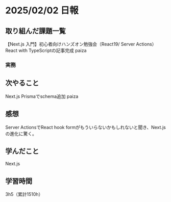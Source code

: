 # 2025/02/02 日報
## 取り組んだ課題一覧
【Next.js 入門】初心者向けハンズオン勉強会（React19/ Server Actions）
React with TypeScriptの記事完成
paiza

### 実務


## 次やること
Next.js Prismaでschema追加
paiza


## 感想
Server ActionsでReact hook formがもういらないかもしれないと聞き、Next.jsの進化に驚く。

## 学んだこと
Next.js


## 学習時間
3h5（累計1510h）
